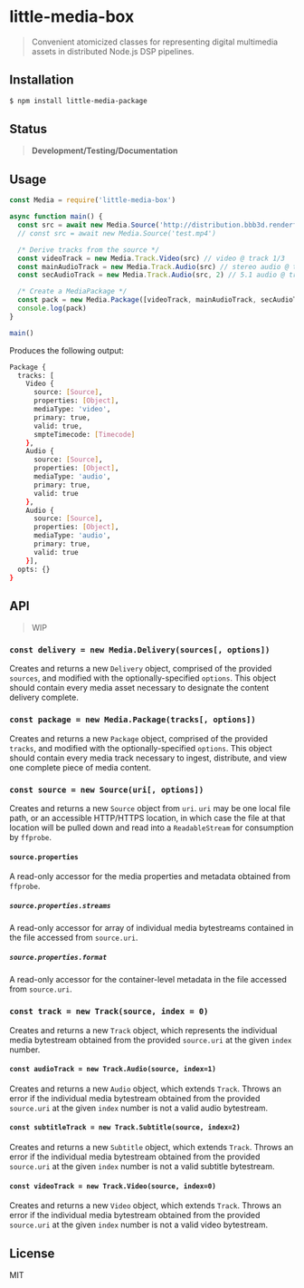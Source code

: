 little-media-box
==========

> Convenient atomicized classes for representing digital multimedia assets
> in distributed Node.js DSP pipelines.

## Installation

```sh
$ npm install little-media-package
```

## Status

> **Development/Testing/Documentation**

## Usage

```js
const Media = require('little-media-box')

async function main() {
  const src = await new Media.Source('http://distribution.bbb3d.renderfarming.net/video/mp4/bbb_sunflower_1080p_60fps_normal.mp4')
  // const src = await new Media.Source('test.mp4')

  /* Derive tracks from the source */
  const videoTrack = new Media.Track.Video(src) // video @ track 1/3
  const mainAudioTrack = new Media.Track.Audio(src) // stereo audio @ track 2/3
  const secAudioTrack = new Media.Track.Audio(src, 2) // 5.1 audio @ track 3/3

  /* Create a MediaPackage */
  const pack = new Media.Package([videoTrack, mainAudioTrack, secAudioTrack])
  console.log(pack)
}

main()
```

Produces the following output:

```sh
Package {
  tracks: [
    Video {
      source: [Source],
      properties: [Object],
      mediaType: 'video',
      primary: true,
      valid: true,
      smpteTimecode: [Timecode]
    },
    Audio {
      source: [Source],
      properties: [Object],
      mediaType: 'audio',
      primary: true,
      valid: true
    },
    Audio {
      source: [Source],
      properties: [Object],
      mediaType: 'audio',
      primary: true,
      valid: true
    }],
  opts: {}
}
```

## API

> WIP

### `const delivery = new Media.Delivery(sources[, options])`

Creates and returns a new `Delivery` object, comprised of the provided
`sources`, and modified with the optionally-specified `options`. This object
should contain every media asset necessary to designate the content delivery
complete.

### `const package = new Media.Package(tracks[, options])`

Creates and returns a new `Package` object, comprised of the provided
`tracks`, and modified with the optionally-specified `options`. This object
should contain every media track necessary to ingest, distribute, and view
one complete piece of media content.

### `const source = new Source(uri[, options])`

Creates and returns a new `Source` object from `uri`. `uri` may be one local
file path, or an accessible HTTP/HTTPS location, in which case the file at that
location will be pulled down and read into a `ReadableStream` for consumption
by `ffprobe`.

#### `source.properties`

A read-only accessor for the media properties and metadata obtained from
`ffprobe`.

##### `source.properties.streams`

A read-only accessor for array of individual media bytestreams contained in the
file accessed from `source.uri`.

##### `source.properties.format`

A read-only accessor for the container-level metadata in the file accessed from
`source.uri`.

### `const track = new Track(source, index = 0)`

Creates and returns a new `Track` object, which represents the individual media
bytestream obtained from the provided `source.uri` at the given `index` number.

#### `const audioTrack = new Track.Audio(source, index=1)`

Creates and returns a new `Audio` object, which extends `Track`. Throws an
error if the individual media bytestream obtained from the provided `source.uri`
at the given `index` number is not a valid audio bytestream.

#### `const subtitleTrack = new Track.Subtitle(source, index=2)`

Creates and returns a new `Subtitle` object, which extends `Track`. Throws an
error if the individual media bytestream obtained from the provided `source.uri`
at the given `index` number is not a valid subtitle bytestream.

#### `const videoTrack = new Track.Video(source, index=0)`

Creates and returns a new `Video` object, which extends `Track`. Throws an
error if the individual media bytestream obtained from the provided `source.uri`
at the given `index` number is not a valid video bytestream.

## License

MIT
